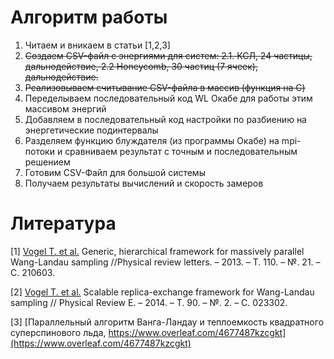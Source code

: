 # Алгоритм работы

1. Читаем и вникаем в статьи \[1,2,3\]
2. ~~Создаем CSV-файл с энергиями для систем: 2.1. КСЛ, 24 частицы, дальнодействие, 2.2 Honeycomb, 30 частиц (7 ячеек), дальнодействие.~~
3. ~~Реализовываем считывание CSV-файла в массив (функция на C)~~
4. Переделываем последовательный код WL Окабе для работы этим массивом энергий
5. Добавляем в последовательный код настройки по разбиению на энергетические подинтервалы
6. Разделяем функцию блуждателя (из программы Окабе) на mpi-потоки и сравниваем результат с точным и последовательным решением
7. Готовим CSV-Файл для большой системы
8. Получаем результаты вычислений и скорость замеров

# Литература

\[1\] [Vogel T. et al.](papers/base_parallel_brief.pdf) Generic, 
hierarchical framework for massively parallel Wang-Landau 
sampling //Physical review letters. – 2013. – Т. 110. – №. 21. – С. 210603.

\[2\] [Vogel T. et al.](papers/base_parallel_full.pdf) Scalable replica-exchange 
framework for Wang-Landau sampling //
Physical Review E. – 2014. – Т. 90. – №. 2. – С. 023302.

\[3\] [Параллельный алгоритм Ванга-Ландау и теплоемкость 
квадратного суперспинового льда, https://www.overleaf.com/4677487kzcgkt](https://www.overleaf.com/4677487kzcgkt)